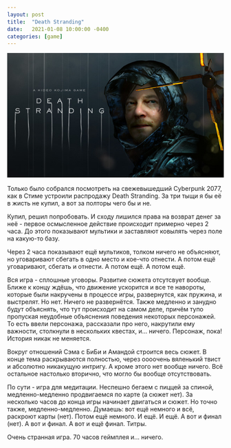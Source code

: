 ```yaml
---
layout: post
title:  "Death Stranding"
date:   2021-01-08 10:00:00 -0400
categories: [game]
---
```


![](/images/death-stranding.jpg)

Только было собрался посмотреть на свежевышедший Cyberpunk 2077, как в Стиме устроили распродажу Death Stranding. За три тыщи я бы её в жисть не купил, а вот за полторы чего бы и не.

Купил, решил попробовать. И сходу лишился права на возврат денег за неё - первое осмысленное действие происходит примерно через 2 часа. До этого показывают мультики и заставляют ковылять через поле на какую-то базу.

Через 2 часа показывают ещё мультиков, толком ничего не объясняют, но уговаривают сбегать в одно место и кое-что отнести. А потом ещё уговаривают, сбегать и отнести. А потом ещё. А потом ещё.

Вся игра - сплошные уговоры. Развитие сюжета отсутсвует вообще. Ближе к концу ждёшь, что движение ускорится и все те навороты, которые были накручены в процессе игры, развернутся, как пружина, и выстрелят. Но нет. Ничего не развернётся. Также медленно и занудно будут объяснять, что тут происходит на самом деле, причём тупо пропуская неудобные объяснения поведения некоторых персонажей. То есть ввели персонажа, рассказали про него, накрутили ему важности, столкнули в нескольких квестах, и... ничего. Персонаж, пока! История никак не меняется.

Вокруг отношений Сэма с БиБи и Амандой строится весь сюжет. В конце тема раскрываются полностью, через оооочень вяленький твист и абсолютно никакущую интригу. А кроме этого нет вообще ничего. Всё остальное настолько вторично, что могло бы вообще отсутствовать.

По сути - игра для медитации. Неспешно бегаем с пиццей за спиной, медленно-медленно продвигаемся по карте (а сюжет нет). За несколько часов до конца игры начинает двигаться и сюжет. Но точно также, медленно-медленно. Думаешь: вот ещё немного и всё, раскроют карты (нет). Потом ещё немного. И ещё. И ещё. А вот и финал (нет). А вот и финал. А вот и ещё финал. Титры.

Очень странная игра. 70 часов геймплея и... ничего.

